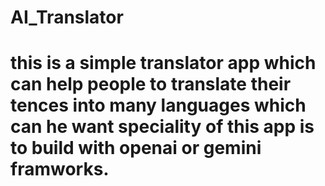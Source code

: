 # AI_Translator
# this is a simple translator app which can help people to translate their tences into many languages which can he want speciality of this app is to build with openai or gemini framworks. 
